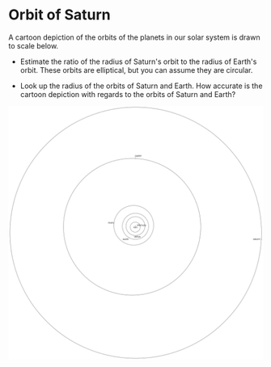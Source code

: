 # Orbit of Saturn

A cartoon depiction of the orbits of the planets in our solar system is drawn to scale below.

 - Estimate the ratio of the radius of Saturn's orbit to the radius of Earth's orbit.
   These orbits are elliptical, but you can assume they are circular.

 - Look up the radius of the orbits of Saturn and Earth.
   How accurate is the cartoon depiction with regards to the orbits of Saturn and Earth?

![Solar System](./bon-soon-art/solar-system.svg)
